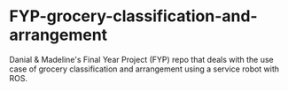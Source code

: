 # FYP-grocery-classification-and-arrangement
Danial &amp; Madeline's Final Year Project (FYP) repo that deals with the use case of grocery classification and arrangement using a service robot with ROS.
